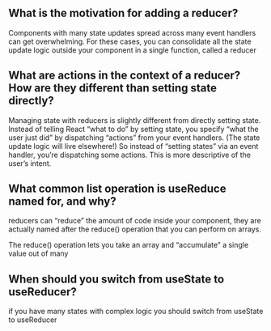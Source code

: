 ## What is the motivation for adding a reducer?
Components with many state updates spread across many event handlers can get overwhelming. For these cases, you can consolidate all the state update logic outside your component in a single function, called a reducer


##   What are actions in the context of a reducer? How are they different than setting state directly?
Managing state with reducers is slightly different from directly setting state. Instead of telling React “what to do” by setting state, you specify “what the user just did” by dispatching “actions” from your event handlers. (The state update logic will live elsewhere!) So instead of “setting states” via an event handler, you’re dispatching some actions. This is more descriptive of the user’s intent.

## What common list operation is useReduce named for, and why?
reducers can “reduce” the amount of code inside your component, they are actually named after the reduce() operation that you can perform on arrays.

The reduce() operation lets you take an array and “accumulate” a single value out of many

## When should you switch from useState to useReducer?
if you have many states with complex logic you should switch from useState to useReducer